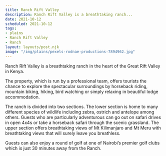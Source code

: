 ```yaml
---
title: Ranch Rift Valley
description: Ranch Rift Valley is a breathtaking ranch...
date: 2021-10-12
scheduled: 2021-10-12
tags:
- plains
- Ranch Rift Valley
- Ranch
layout: layouts/post.njk
image: "/img/plains/pexels-rodnae-productions-7894962.jpg"
---
```


Ranch Rift Valley is a breathtaking ranch in the heart of the Great Rift Valley in Kenya.

The property, which is run by a professional team, offers tourists the chance to explore the spectacular surroundings by horseback riding, mountain biking, hiking, bird watching or simply relaxing in beautiful lodge accommodation.

The ranch is divided into two sections. The lower section is home to many different species of wildlife including zebra, ostrich and antelope among others. Guests who are particularly adventurous can go out on safari drives in open 4x4s or take a horseback safari through the scenic grassland. The upper section offers breathtaking views of Mt Kilimanjaro and Mt Meru with breathtaking views that will surely leave you breathless.

Guests can also enjoy a round of golf at one of Nairobi’s premier golf clubs which is just 30 minutes away from the Ranch.